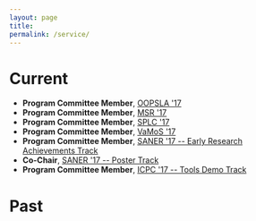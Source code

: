 ```yaml
---
layout: page
title:
permalink: /service/
---
```


# Current #

* **Program Committee Member**, [OOPSLA '17](http://2017.splashcon.org/track/splash-2017-OOPSLA)
* **Program Committee Member**, [MSR '17](http://2017.msrconf.org/#/home)
* **Program Committee Member**, [SPLC '17](http://congreso.us.es/splc2017/)
* **Program Committee Member**, [VaMoS '17](https://vamos2017.wordpress.com/)
* **Program Committee Member**, [SANER '17 -- Early Research Achievements Track](http://saner.aau.at/call-for-papers-era-track/)
* **Co-Chair**, [SANER '17 -- Poster Track](http://saner.aau.at/call-for-papers-poster-track/)
* **Program Committee Member**, [ICPC '17 -- Tools Demo Track](http://icpc2017.unibas.it/)



# Past #


